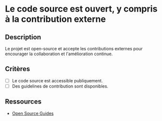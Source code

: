 # Le code source est ouvert, y compris à la contribution externe

## Description

Le projet est open-source et accepte les contributions externes pour encourager
la collaboration et l'amélioration continue.

## Critères

- [ ] Le code source est accessible publiquement.
- [ ] Des guidelines de contribution sont disponibles.

## Ressources

- [Open Source Guides](https://opensource.guide/)
